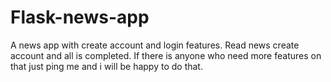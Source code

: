 # Flask-news-app
A news app with create account and login features. Read news create account and all is completed. If there is anyone who need more features on that just ping me and i will be happy to do that.
